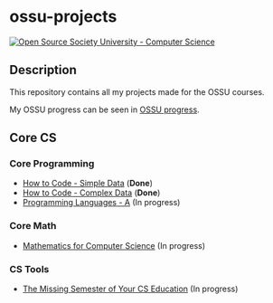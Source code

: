 # ossu-projects 

[![Open Source Society University - Computer Science](https://img.shields.io/badge/OSSU-computer--science-blue.svg)](https://github.com/ossu/computer-science)

## Description

This repository contains all my projects made for the OSSU courses.

My OSSU progress can be seen in [OSSU progress](https://trello.com/b/DIZv8gOk/ossu-progress).

## Core CS

### Core Programming

* [How to Code - Simple Data](https://github.com/gpm22/ossu-projects/tree/main/How%20to%20Code%20Simple%20Data) (**Done**)
* [How to Code - Complex Data](https://github.com/gpm22/ossu-projects/tree/main/How%20to%20Code%20Complex%20Data) (**Done**)
* [Programming Languages - A](https://github.com/gpm22/ossu-projects/tree/main/Programming%20Languages/A) (In progress)

### Core Math

* [Mathematics for Computer Science](https://github.com/gpm22/ossu-projects/tree/main/Mathematics%20for%20Computer%20Science) (In progress)

### CS Tools

* [The Missing Semester of Your CS Education](https://github.com/gpm22/ossu-projects/tree/main/Missing%20CS%20Semester) (In progress)

